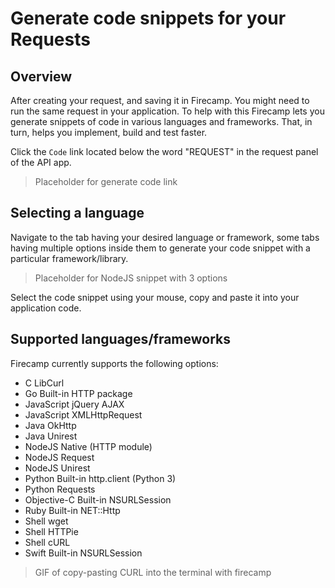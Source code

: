 # Generate code snippets for your Requests

## Overview

After creating your request, and saving it in Firecamp. You might need to run the same request in your application. To help with this Firecamp lets you generate snippets of code in various languages and frameworks. That, in turn, helps you implement, build and test faster.

Click the `Code` link located below the word "REQUEST" in the request panel of the API app.

> Placeholder for generate code link

## Selecting a language
Navigate to the tab having your desired language or framework, some tabs having multiple options inside them to generate your code snippet with a particular framework/library.

> Placeholder for NodeJS snippet with 3 options

Select the code snippet using your mouse, copy and paste it into your application code.

## Supported languages/frameworks
Firecamp currently supports the following options:

- C LibCurl
- Go Built-in HTTP package
- JavaScript jQuery AJAX
- JavaScript XMLHttpRequest
- Java OkHttp
- Java Unirest
- NodeJS Native (HTTP module)
- NodeJS Request
- NodeJS Unirest
- Python Built-in http.client (Python 3)
- Python Requests
- Objective-C Built-in NSURLSession
- Ruby Built-in NET::Http
- Shell wget
- Shell HTTPie
- Shell cURL
- Swift Built-in NSURLSession

> GIF of copy-pasting CURL into the terminal with firecamp
